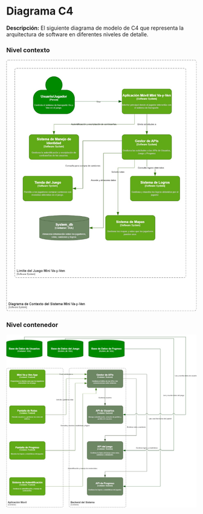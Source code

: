 # Diagrama C4
**Descripción:**
El siguiente diagrama de modelo de C4 que representa la arquitectura de software en diferentes niveles de detalle.

### Nivel contexto
![C4 Contexto](/src\assets\images\diagramas_c4\c4_may\c4_may_1.jpg)

### Nivel contenedor
![C4 Contenedor](/src\assets\images\diagramas_c4\c4_may\c4_may_2.jpg)
